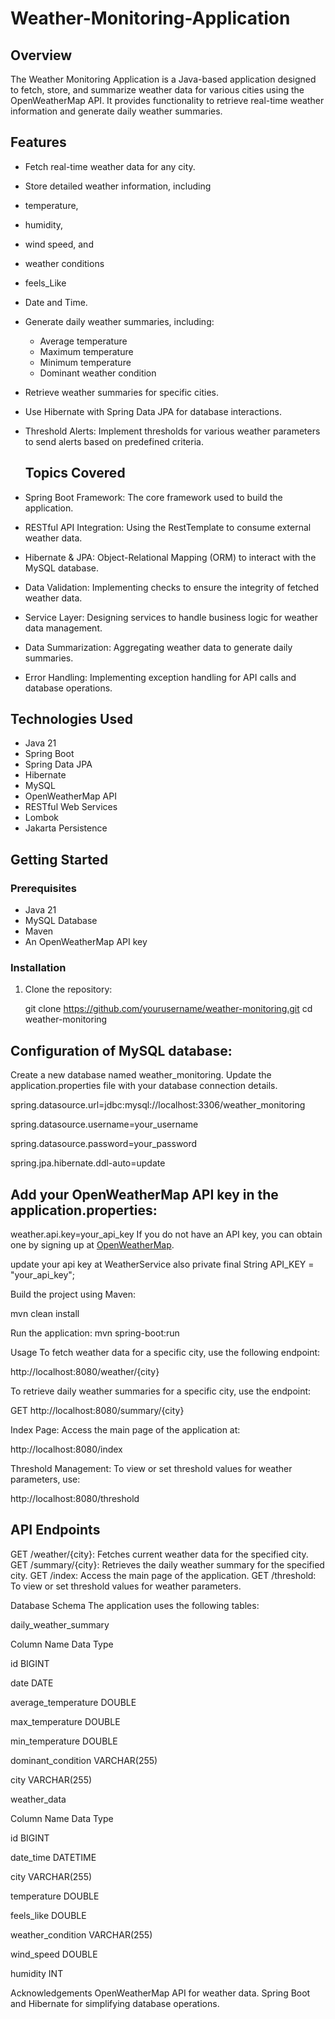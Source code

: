 # Weather-Monitoring-Application


## Overview
The Weather Monitoring Application is a Java-based application designed to fetch, store, and summarize weather data for various cities using the OpenWeatherMap API. It provides functionality to retrieve real-time weather information and generate daily weather summaries.

## Features
- Fetch real-time weather data for any city.
  
- Store detailed weather information, including
- temperature,
- humidity,
- wind speed, and
- weather conditions
- feels_Like
- Date and Time.
  
- Generate daily weather summaries, including:
  - Average temperature
  - Maximum temperature
  - Minimum temperature
  - Dominant weather condition
    
- Retrieve weather summaries for specific cities.
  
- Use Hibernate with Spring Data JPA for database interactions.
  
- Threshold Alerts: Implement thresholds for various weather parameters to send alerts based on predefined criteria.


  ## Topics Covered
- Spring Boot Framework: The core framework used to build the application.
- RESTful API Integration: Using the RestTemplate to consume external weather data.
- Hibernate & JPA: Object-Relational Mapping (ORM) to interact with the MySQL database.
- Data Validation: Implementing checks to ensure the integrity of fetched weather data.
- Service Layer: Designing services to handle business logic for weather data management.
- Data Summarization: Aggregating weather data to generate daily summaries.
- Error Handling: Implementing exception handling for API calls and database operations.


## Technologies Used
- Java 21
- Spring Boot
- Spring Data JPA
- Hibernate
- MySQL
- OpenWeatherMap API
- RESTful Web Services
- Lombok
- Jakarta Persistence

## Getting Started

### Prerequisites
- Java 21
- MySQL Database
- Maven
- An OpenWeatherMap API key

### Installation
1. Clone the repository:
  
   git clone https://github.com/yourusername/weather-monitoring.git
   cd weather-monitoring


## Configuration of MySQL database:

Create a new database named weather_monitoring.
Update the application.properties file with your database connection details.

spring.datasource.url=jdbc:mysql://localhost:3306/weather_monitoring

spring.datasource.username=your_username

spring.datasource.password=your_password

spring.jpa.hibernate.ddl-auto=update


## Add your OpenWeatherMap API key in the application.properties:

weather.api.key=your_api_key
If you do not have an API key, you can obtain one by signing up at [OpenWeatherMap](https://openweathermap.org/).

 update your api key at WeatherService also
  private final String API_KEY = "your_api_key";


Build the project using Maven:

mvn clean install

Run the application:
mvn spring-boot:run

Usage
To fetch weather data for a specific city, use the following endpoint:

 http://localhost:8080/weather/{city}

To retrieve daily weather summaries for a specific city, use the endpoint:

GET http://localhost:8080/summary/{city}

Index Page: Access the main page of the application at:

http://localhost:8080/index

Threshold Management: To view or set threshold values for weather parameters, use:

http://localhost:8080/threshold


## API Endpoints
GET /weather/{city}: Fetches current weather data for the specified city.
GET /summary/{city}: Retrieves the daily weather summary for the specified city.
GET /index: Access the main page of the application.
GET /threshold: To view or set threshold values for weather parameters.


Database Schema
The application uses the following tables:

daily_weather_summary

Column Name     	        Data Type

id	                      BIGINT

date	                    DATE

average_temperature	      DOUBLE

max_temperature	          DOUBLE

min_temperature	          DOUBLE

dominant_condition	      VARCHAR(255)

city	                    VARCHAR(255)

    
weather_data

Column Name	        Data Type

id	                BIGINT

date_time	          DATETIME

city	              VARCHAR(255)

temperature	        DOUBLE

feels_like	        DOUBLE

weather_condition	  VARCHAR(255)

wind_speed	        DOUBLE

humidity	          INT


Acknowledgements
OpenWeatherMap API for weather data.
Spring Boot and Hibernate for simplifying database operations.


